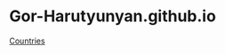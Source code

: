 # Gor-Harutyunyan.github.io


[Countries](https://gor-harutyunyan.github.io/index.html "Countries's Homepage")
